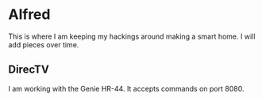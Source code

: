 Alfred
====================
This is where I am keeping my hackings around making a smart home. I will add pieces over time. 

DirecTV
----------------------------------
I am working with the Genie HR-44. It accepts commands on port 8080. 